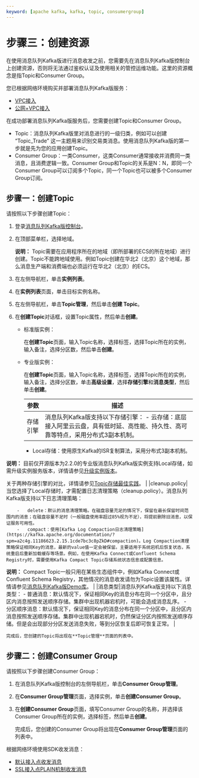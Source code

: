 ```yaml
---
keyword: [apache kafka, kafka, topic, consumergroup]
---
```


# 步骤三：创建资源

在使用消息队列Kafka版进行消息收发之前，您需要先在消息队列Kafka版控制台上创建资源，否则将无法通过鉴权认证及使用相关的管控运维功能。这里的资源概念是指Topic和Consumer Group。

您已根据网络环境购买并部署消息队列Kafka版服务：

-   [VPC接入](/intl.zh-CN/快速入门/步骤二：购买和部署实例/VPC接入.md)
-   [公网+VPC接入](/intl.zh-CN/快速入门/步骤二：购买和部署实例/公网+VPC接入.md)

在成功部署消息队列Kafka版服务后，您需要创建Topic和Consumer Group。

-   Topic：消息队列Kafka版里对消息进行的一级归类，例如可以创建 “Topic\_Trade” 这一主题用来识别交易类消息。使用消息队列Kafka版的第一步就是先为您的应用创建Topic。
-   Consumer Group：一类Consumer，这类Consumer通常接收并消费同一类消息，且消费逻辑一致。Consumer Group和Topic的关系是N：N，即同一个Consumer Group可以订阅多个Topic，同一个Topic也可以被多个Consumer Group订阅。

## 步骤一：创建Topic

请按照以下步骤创建Topic：

1.  登录[消息队列Kafka版控制台](http://kafka.console.aliyun.com/)。

2.  在顶部菜单栏，选择地域。

    **说明：** Topic需要在应用程序所在的地域（即所部署的ECS的所在地域）进行创建。Topic不能跨地域使用。例如Topic创建在华北2（北京）这个地域，那么消息生产端和消费端也必须运行在华北2（北京）的ECS。

3.  在左侧导航栏，单击**实例列表**。

4.  在**实例列表**页面，单击目标实例名称。

5.  在左侧导航栏，单击**Topic管理**，然后单击**创建 Topic**。

6.  在**创建Topic**对话框，设置Topic属性，然后单击**创建**。

    -   标准版实例：

        在**创建Topic**页面，输入Topic名称，选择标签，选择Topic所在的实例，输入备注，选择分区数，然后单击**创建**。

    -   专业版实例：

        在**创建Topic**页面，输入Topic名称，选择标签，选择Topic所在的实例，输入备注，选择分区数，单击**高级设置**，选择**存储引擎**和**消息类型**，然后单击**创建**。

        |参数|描述|
        |--|--|
        |存储引擎|消息队列Kafka版支持以下存储引擎：         -   云存储：底层接入阿里云云盘，具有低时延、高性能、持久性、高可靠等特点，采用分布式3副本机制。
        -   Local存储：使用原生Kafka的ISR复制算法，采用分布式3副本机制。

**说明：** 目前仅开源版本为2.2.0的专业版消息队列Kafka版实例支持Local存储，如需升级实例服务版本，详情请参见[升级实例版本](/intl.zh-CN/用户指南/实例/升级实例版本.md)。

关于两种存储引擎的对比，详情请参见[Topic存储最佳实践](/intl.zh-CN/产品简介/存储引擎对比.md)。 |
        |cleanup.policy|当您选择了Local存储时，才需配置日志清理策略（cleanup.policy）。消息队列Kafka版支持以下日志清理策略：

        -   delete：默认的消息清理策略。在磁盘容量充足的情况下，保留在最长保留时间范围内的消息；在磁盘容量不足时（一般磁盘使用率超过85%视为不足），将提前删除旧消息，以保证服务可用性。
        -   compact：使用[Kafka Log Compaction日志清理策略](https://kafka.apache.org/documentation/?spm=a2c4g.11186623.2.15.1cde7bc3c8pZkD#compaction)。Log Compaction清理策略保证相同Key的消息，最新的value值一定会被保留。主要适用于系统宕机后恢复状态，系统重启后重新加载缓存等场景。例如，在使用Kafka Connect或Confluent Schema Registry时，需要使用Kafka Compact Topic存储系统状态信息或配置信息。

**说明：** Compact Topic一般只用在某些生态组件中，例如Kafka Connect或Confluent Schema Registry，其他情况的消息收发请勿为Topic设置该属性。详情请参见[消息队列Kafka版Demo库](https://code.aliyun.com/alikafka/aliware-kafka-demos/tree/master)。 |
        |消息类型|消息队列Kafka版支持以下消息类型：         -   普通消息：默认情况下，保证相同Key的消息分布在同一个分区中，且分区内消息按照发送顺序存储。集群中出现机器宕机时，可能会造成消息乱序。
        -   分区顺序消息：默认情况下，保证相同Key的消息分布在同一个分区中，且分区内消息按照发送顺序存储。集群中出现机器宕机时，仍然保证分区内按照发送顺序存储。但是会出现部分分区发送消息失败，等到分区恢复后即可恢复正常。 |

    完成后，您创建的Topic将出现在**Topic管理**页面的列表中。


## 步骤二：创建Consumer Group

请按照以下步骤创建Consumer Group：

1.  在消息队列Kafka版控制台的左侧导航栏，单击**Consumer Group管理**。

2.  在**Consumer Group管理**页面，选择实例，单击**创建Consumer Group**。

3.  在**创建Consumer Group**页面，填写Consumer Group的名称，并选择该Consumer Group所在的实例，选择标签，然后单击**创建**。

    完成后，您创建的Consumer Group将出现在**Consumer Group管理**页面的列表中。


根据网络环境使用SDK收发消息：

-   [默认接入点收发消息](/intl.zh-CN/快速入门/步骤四：使用SDK收发消息/默认接入点收发消息.md)
-   [SSL接入点PLAIN机制收发消息](/intl.zh-CN/快速入门/步骤四：使用SDK收发消息/SSL接入点PLAIN机制收发消息.md)

